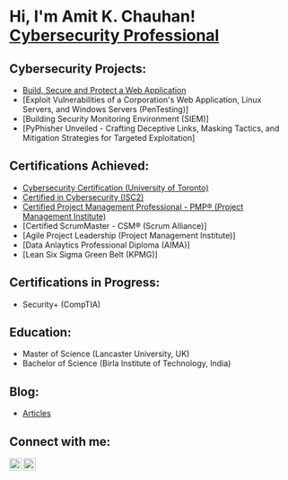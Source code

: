<h1>Hi, I'm Amit K. Chauhan! <br/><a <a href="https://www.linkedin.com/in/amitkmrchauhan">Cybersecurity Professional</a>

<h2>Cybersecurity Projects:</h2>

  - [Build, Secure and Protect a Web Application](https://github.com/amitkmrchauhan/Web-Application/tree/main)
  - [Exploit Vulnerabilities of a Corporation's Web Application, Linux Servers, and Windows Servers (PenTesting)]
  - [Building Security Monitoring Environment (SIEM)]
  - [PyPhisher Unveiled - Crafting Deceptive Links, Masking Tactics, and Mitigation Strategies for Targeted Exploitation]


<h2>Certifications Achieved:</h2>

- [Cybersecurity Certification (University of Toronto)](https://imgur.com/a/hUDa18I)
- [Certified in Cybersecurity (ISC2)](https://www.youtube.com/watch?v=a83ASGn_V_s)
- [Certified Project Management Professional - PMP® (Project Management Institute)](https://www.credly.com/badges/8dafaf4e-802a-4ec9-b7c1-f4a81b2465a1/linked_in?t=s9e12a)
- [Certified ScrumMaster - CSM® (Scrum Alliance)]
- [Agile Project Leadership (Project Management Institute)]
- [Data Anlaytics Professional Diploma (AIMA)]
- [Lean Six Sigma Green Belt (KPMG)]

<h2>Certifications in Progress:</h2>

- Security+ (CompTIA)

<h2>Education:</h2>

- Master of Science (Lancaster University, UK)
- Bachelor of Science (Birla Institute of Technology, India)

<h2>Blog:</h2>

- [Articles](https://amitkchauhan.wixsite.com/home/blog)

<h2>Connect with me:</h2>

[<img align="left" alt="AmitKChauhan | LinkedIn" width="22px" src="https://cdn.jsdelivr.net/npm/simple-icons@v3/icons/linkedin.svg" />][linkedin]
[<img align="left" alt="AmitKChauhan | Email" width="22px" src="https://cdn.jsdelivr.net/npm/simple-icons@3.13.0/icons/gmail.svg" />][email]

[linkedin]: https://www.linkedin.com/in/amitkmrchauhan
[email]: mailto:amitkrchauhan@outlook.com

<!--
**amitkmrchauhan/amitkmrchauhan** is a ✨ _special_ ✨ repository because its `README.md` (this file) appears on your GitHub profile.

Here are some ideas to get you started:

- 🔭 I’m currently working on ...
- 🌱 I’m currently learning ...
- 👯 I’m looking to collaborate on ...
- 🤔 I’m looking for help with ...
- 💬 Ask me about ...
- 📫 How to reach me: ...
- 😄 Pronouns: ...
- ⚡ Fun fact: ...
-->
